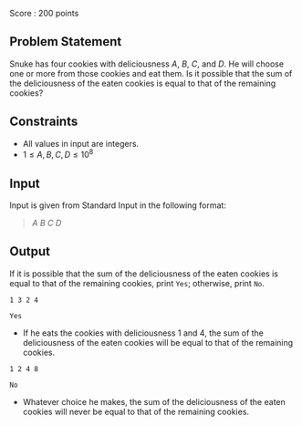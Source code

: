 Score : $200$ points

## Problem Statement

Snuke has four cookies with deliciousness $A$, $B$, $C$, and $D$. He will choose one or more from those cookies and eat them. Is it possible that the sum of the deliciousness of the eaten cookies is equal to that of the remaining cookies?

## Constraints

- All values in input are integers.
- $1 \leq A,B,C,D \leq 10^{8}$

## Input

Input is given from Standard Input in the following format:

> $A$ $B$ $C$ $D$

## Output

If it is possible that the sum of the deliciousness of the eaten cookies is equal to that of the remaining cookies, print `Yes`; otherwise, print `No`.

```input1
1 3 2 4
```

```output1
Yes
```

- If he eats the cookies with deliciousness $1$ and $4$, the sum of the deliciousness of the eaten cookies will be equal to that of the remaining cookies.

```input2
1 2 4 8
```

```output2
No
```

- Whatever choice he makes, the sum of the deliciousness of the eaten cookies will never be equal to that of the remaining cookies.